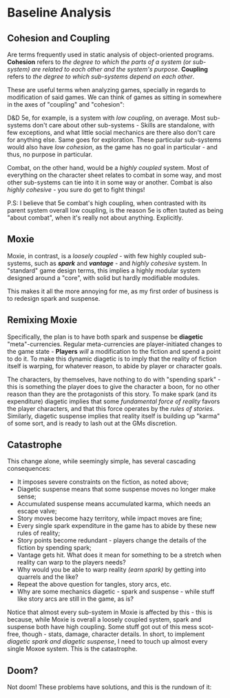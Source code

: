 # Baseline Analysis

## Cohesion and Coupling

Are terms frequently used in static analysis of object-oriented programs. **Cohesion** refers to _the degree to which the parts of a system (or sub-system) are related to each other and the system's purpose_. **Coupling** refers to _the degree to which sub-systems depend on each other_.

These are useful terms when analyzing games, specially in regards to modification of said games. We can think of games as sitting in somewhere in the axes of "coupling" and "cohesion":

D&D 5e, for example, is a system with _low coupling_, on average. Most sub-systems don't care about other sub-systems - Skills are standalone, with few exceptions, and what little social mechanics are there also don't care for anything else. Same goes for exploration. These particular sub-systems would also have _low cohesion_, as the game has no goal in particular - and thus, no purpose in particular.

Combat, on the other hand, would be a _highly coupled_ system. Most of everything on the character sheet relates to combat in some way, and most other sub-systems can tie into it in some way or another. Combat is also _highly cohesive_ - you sure do get to fight things!

P.S: I believe that 5e combat's high coupling, when contrasted with its parent system overall low coupling, is the reason 5e is often tauted as being "about combat", when it's really not about anything. Explicitly.

## Moxie

Moxie, in contrast, is a _loosely coupled_ - with few highly coupled sub-systems, such as **_spark_** and **_vantage_** - and _highly cohesive_ system. In "standard" game design terms, this implies a highly modular system designed around a "core", with solid but hardly modifiable modules.

This makes it all the more annoying for me, as my first order of business is to redesign spark and suspense.

## Remixing Moxie

Specifically, the plan is to have both spark and suspense be **diagetic** "meta"-currencies. Regular meta-currencies are player-initiated changes to the game state - **Players** _will_ a modification to the fiction and spend a point to do it. To make this dynamic diagetic is to imply that the reality of fiction itself is warping, for whatever reason, to abide by player or character goals.

The characters, by themselves, have nothing to do with "spending spark" - this is something the player does to give the character a boon, for no other reason than they are the protagonists of this story. To make spark (and its expenditure) diagetic implies that some _fundamental force of reality_ favors the player characters, and that this force operates by the _rules of stories_. Similarly, diagetic suspense implies that reality itself is building up "karma" of some sort, and is ready to lash out at the GMs discretion.

## Catastrophe

This change alone, while seemingly simple, has several cascading consequences:

- It imposes severe constraints on the fiction, as noted above;
- Diagetic suspense means that some suspense moves no longer make sense;
- Accumulated suspense means accumulated karma, which needs an escape valve;
- Story moves become hazy territory, while impact moves are fine;
- Every single spark expenditure in the game has to abide by these new rules of reality;
- Story points become redundant - players change the details of the fiction by spending spark;
- Vantage gets hit. What does it mean for something to be a stretch when reality can warp to the players needs?
- Why would you be able to warp reality _(earn spark)_ by getting into quarrels and the like?
- Repeat the above question for tangles, story arcs, etc.
- Why are some mechanics diagetic - spark and suspense - while stuff like story arcs are still in the game, as is?

Notice that almost every sub-system in Moxie is affected by this - this is because, while Moxie is overall a loosely coupled system, spark and suspense both have high coupling. Some stuff got out of this mess scot-free, though - stats, damage, character details. In short, to implement _diagetic spark and diagetic suspense_, I need to touch up almost every single Moxoe system. This is the catastrophe.

## Doom?

Not doom! These problems have solutions, and this is the rundown of it:
